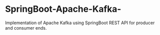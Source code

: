 # SpringBoot-Apache-Kafka-
Implementation of Apache Kafka using SpringBoot REST API for producer and consumer ends.
